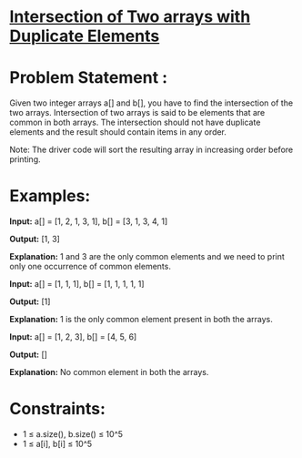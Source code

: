 # [Intersection of Two arrays with Duplicate Elements](https://github.com/surya8980/December-2024-Daily-Problems/blob/main/GeeksForGeeks/29-Dec-2024/Intersection%20of%20Two%20arrays%20with%20Duplicate%20Elements.java)
# Problem Statement :
Given two integer arrays a[] and b[], you have to find the intersection of the two arrays. Intersection of two arrays is said to be elements that are common in both arrays. The intersection should not have duplicate elements and the result should contain items in any order.

Note: The driver code will sort the resulting array in increasing order before printing.

# Examples:

**Input:** a[] = [1, 2, 1, 3, 1], b[] = [3, 1, 3, 4, 1]

**Output:** [1, 3]

**Explanation:** 1 and 3 are the only common elements and we need to print only one occurrence of common elements.

**Input:** a[] = [1, 1, 1], b[] = [1, 1, 1, 1, 1]

**Output:** [1]

**Explanation:** 1 is the only common element present in both the arrays.

**Input:** a[] = [1, 2, 3], b[] = [4, 5, 6]

**Output:** []

**Explanation:** No common element in both the arrays.

# Constraints:
- 1 ≤ a.size(), b.size() ≤ 10^5
- 1 ≤ a[i], b[i] ≤ 10^5
